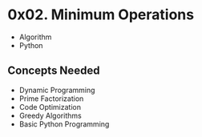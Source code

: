 # 0x02. Minimum Operations
- Algorithm
- Python

## Concepts Needed
- Dynamic Programming
- Prime Factorization
- Code Optimization
- Greedy Algorithms
- Basic Python Programming